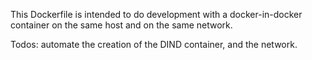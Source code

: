 This Dockerfile is intended to do development with a docker-in-docker container on the same host and on the same network.

Todos:
automate the creation of the DIND container, and the network.
